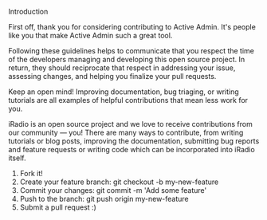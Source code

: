 Introduction


First off, thank you for considering contributing to Active Admin. It's people like you that make Active Admin such a great tool.

Following these guidelines helps to communicate that you respect the time of the developers managing and developing this open source project. In return, they should reciprocate that respect in addressing your issue, assessing changes, and helping you finalize your pull requests.


Keep an open mind! Improving documentation, bug triaging, or writing tutorials are all examples of helpful contributions that mean less work for you.

iRadio is an open source project and we love to receive contributions from our community — you! There are many ways to contribute, from writing tutorials or blog posts, improving the documentation, submitting bug reports and feature requests or writing code which can be incorporated into iRadio itself.

1.  Fork it!
2.  Create your feature branch: git checkout -b my-new-feature
3.  Commit your changes: git commit -m 'Add some feature'
4.  Push to the branch: git push origin my-new-feature
5.  Submit a pull request :)
